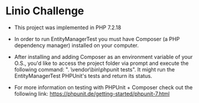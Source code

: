 # Linio Challenge

- This project was implemented in PHP 7.2.18

- In order to run EntityManagerTest you must have Composer (a PHP dependency manager) installed on your computer.
- After installing and adding Composer as an environment variable of your O.S., you'd like to access the project folder via prompt and execute the following command: ". \vendor\bin\phpunit tests". It might run the EntityManagerTest PHPUnit's tests and return its status.
  
- For more information on testing with PHPUnit + Composer check out the following link:
https://phpunit.de/getting-started/phpunit-7.html
